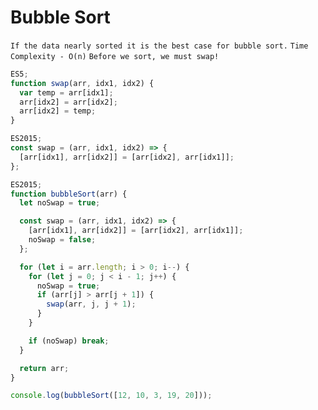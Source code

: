 # Bubble Sort

`If the data nearly sorted it is the best case for bubble sort.`
`Time Complexity - O(n)`
`Before we sort, we must swap!`

```javascript
ES5;
function swap(arr, idx1, idx2) {
  var temp = arr[idx1];
  arr[idx2] = arr[idx2];
  arr[idx2] = temp;
}
```

```javascript
ES2015;
const swap = (arr, idx1, idx2) => {
  [arr[idx1], arr[idx2]] = [arr[idx2], arr[idx1]];
};
```

```javascript
ES2015;
function bubbleSort(arr) {
  let noSwap = true;

  const swap = (arr, idx1, idx2) => {
    [arr[idx1], arr[idx2]] = [arr[idx2], arr[idx1]];
    noSwap = false;
  };

  for (let i = arr.length; i > 0; i--) {
    for (let j = 0; j < i - 1; j++) {
      noSwap = true;
      if (arr[j] > arr[j + 1]) {
        swap(arr, j, j + 1);
      }
    }

    if (noSwap) break;
  }

  return arr;
}

console.log(bubbleSort([12, 10, 3, 19, 20]));
```
